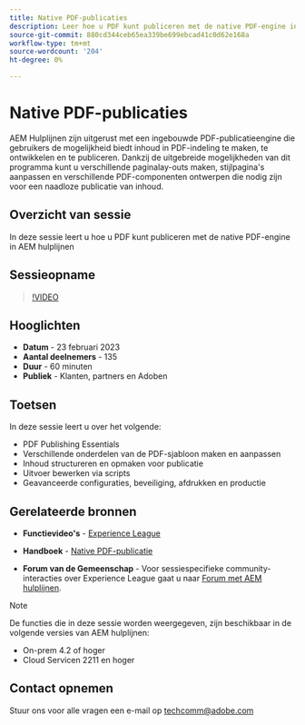 ```yaml
---
title: Native PDF-publicaties
description: Leer hoe u PDF kunt publiceren met de native PDF-engine in AEM hulplijnen.
source-git-commit: 880cd344ceb65ea339be699ebcad41c0d62e168a
workflow-type: tm+mt
source-wordcount: '204'
ht-degree: 0%

---
```


# Native PDF-publicaties

AEM Hulplijnen zijn uitgerust met een ingebouwde PDF-publicatieengine die gebruikers de mogelijkheid biedt inhoud in PDF-indeling te maken, te ontwikkelen en te publiceren. Dankzij de uitgebreide mogelijkheden van dit programma kunt u verschillende paginalay-outs maken, stijlpagina&#39;s aanpassen en verschillende PDF-componenten ontwerpen die nodig zijn voor een naadloze publicatie van inhoud.

## Overzicht van sessie

In deze sessie leert u hoe u PDF kunt publiceren met de native PDF-engine in AEM hulplijnen

## Sessieopname

>[!VIDEO](https://video.tv.adobe.com/v/3416076/native-pdf?quality=12&learn=on)

## Hooglichten

- **Datum** - 23 februari 2023
- **Aantal deelnemers** - 135
- **Duur** - 60 minuten
- **Publiek** - Klanten, partners en Adoben

## Toetsen

In deze sessie leert u over het volgende:
- PDF Publishing Essentials
- Verschillende onderdelen van de PDF-sjabloon maken en aanpassen
- Inhoud structureren en opmaken voor publicatie
- Uitvoer bewerken via scripts
- Geavanceerde configuraties, beveiliging, afdrukken en productie

## Gerelateerde bronnen

- **Functievideo&#39;s** -  [Experience League](https://experienceleague.adobe.com/docs/experience-manager-guides-learn/videos/advanced-user-guide/overview.html?lang=en)

- **Handboek** - [Native PDF-publicatie](https://experienceleague.adobe.com/docs/experience-manager-guides-learn/tutorials/configuring/config-native-pdf-publish/pdf-template.html?lang=en)

- **Forum van de Gemeenschap** - Voor sessiespecifieke community-interacties over Experience League gaat u naar  [Forum met AEM hulplijnen](https://experienceleaguecommunities.adobe.com/t5/experience-manager-guides/bd-p/xml-documentation-discussions).

>[!NOTE]
>
> De functies die in deze sessie worden weergegeven, zijn beschikbaar in de volgende versies van AEM hulplijnen:
> - On-prem 4.2 of hoger
> - Cloud Servicen 2211 en hoger

## Contact opnemen

Stuur ons voor alle vragen een e-mail op <techcomm@adobe.com>
